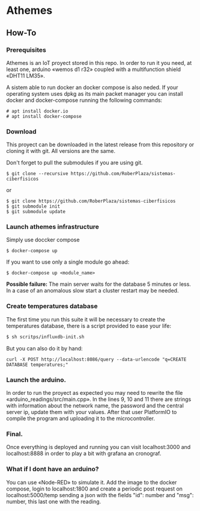 # Athemes

## How-To

### Prerequisites
Athemes is an IoT proyect stored in this repo. In order to run it you need, at least one, arduino «wemos d1 r32» coupled with a multifunction shield «DHT11 LM35».

A sistem able to run docker an docker compose is also neded. If your operating system uses dpkg as its main packet manager you can install docker and docker-compose running the following commands:
```
# apt install docker.io
# apt install docker-compose
```

### Download

This proyect can be downloaded in the latest release from this repository or cloning it with git. All versions are the same.

Don't forget to pull the submodules if you are using git.
```
$ git clone --recursive https://github.com/RoberPlaza/sistemas-ciberfisicos
```
or
```
$ git clone https://github.com/RoberPlaza/sistemas-ciberfisicos
$ git submodule init
$ git submodule update
```

### Launch athemes infrastructure

Simply use doccker compose
```
$ docker-compose up
```

If you want to use only a single module go ahead:
```
$ docker-compose up <module_name>
```

**Possible failure:** The main server waits for the database 5 minutes or less. In a case of an anomalous slow start a cluster restart may be needed.

### Create temperatures database

The first time you run this suite it will be necessary to create the temperatures database, there is a script provided to ease your life:

```bash
$ sh scritps/influxdb-init.sh
```
But you can also do it by hand:
```
curl -X POST http://localhost:8086/query --data-urlencode "q=CREATE DATABASE temperatures;" 
```

### Launch the arduino.

In order to run the proyect as expected you may need to rewrite the file «arduino_readings/src/main.cpp». In the lines 9, 10 and 11 there are strings with information about the network name, the password and the central server ip, update them with your values. After that user PlatformIO to compile the program and uploading it to the microcontroller.

### Final.

Once everything is deployed and running you can visit localhost:3000 and localhost:8888 in order to play a bit with grafana an cronograf.

### What if I dont have an arduino?

You can use «Node-RED» to simulate it. Add the image to the docker compose, login to localhost:1800 and create a periodic post request on localhost:5000/temp sending a json with the fields "id": number and "msg": number, this last one with the reading.

